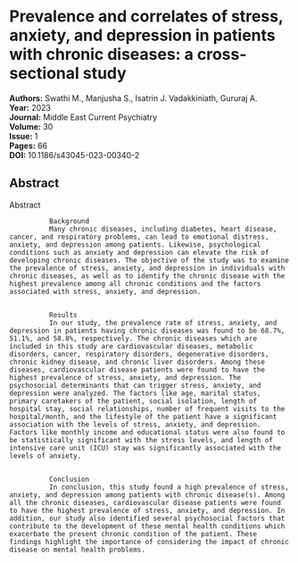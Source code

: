 # Prevalence and correlates of stress, anxiety, and depression in patients with chronic diseases: a cross-sectional study

**Authors:** Swathi M., Manjusha S., Isatrin J. Vadakkiniath, Gururaj A.  
**Year:** 2023  
**Journal:** Middle East Current Psychiatry  
**Volume:** 30  
**Issue:** 1  
**Pages:** 66  
**DOI:** 10.1186/s43045-023-00340-2  

## Abstract
Abstract
            
              Background
              Many chronic diseases, including diabetes, heart disease, cancer, and respiratory problems, can lead to emotional distress, anxiety, and depression among patients. Likewise, psychological conditions such as anxiety and depression can elevate the risk of developing chronic diseases. The objective of the study was to examine the prevalence of stress, anxiety, and depression in individuals with chronic diseases, as well as to identify the chronic disease with the highest prevalence among all chronic conditions and the factors associated with stress, anxiety, and depression.
            
            
              Results
              In our study, the prevalence rate of stress, anxiety, and depression in patients having chronic diseases was found to be 68.7%, 51.1%, and 58.8%, respectively. The chronic diseases which are included in this study are cardiovascular diseases, metabolic disorders, cancer, respiratory disorders, degenerative disorders, chronic kidney disease, and chronic liver disorders. Among these diseases, cardiovascular disease patients were found to have the highest prevalence of stress, anxiety, and depression. The psychosocial determinants that can trigger stress, anxiety, and depression were analyzed. The factors like age, marital status, primary caretakers of the patient, social isolation, length of hospital stay, social relationships, number of frequent visits to the hospital/month, and the lifestyle of the patient have a significant association with the levels of stress, anxiety, and depression. Factors like monthly income and educational status were also found to be statistically significant with the stress levels, and length of intensive care unit (ICU) stay was significantly associated with the levels of anxiety.
            
            
              Conclusion
              In conclusion, this study found a high prevalence of stress, anxiety, and depression among patients with chronic disease(s). Among all the chronic diseases, cardiovascular disease patients were found to have the highest prevalence of stress, anxiety, and depression. In addition, our study also identified several psychosocial factors that contribute to the development of these mental health conditions which exacerbate the present chronic condition of the patient. These findings highlight the importance of considering the impact of chronic disease on mental health problems.

